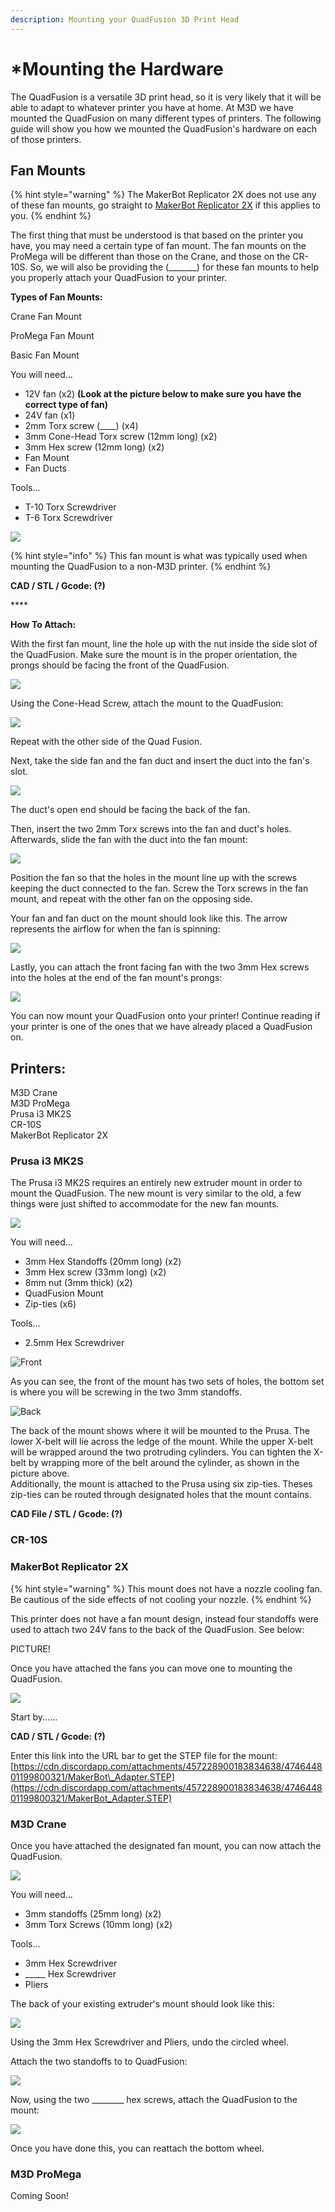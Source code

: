 ```yaml
---
description: Mounting your QuadFusion 3D Print Head
---
```


# \*Mounting the Hardware

The QuadFusion is a versatile 3D print head, so it is very likely that it will be able to adapt to whatever printer you have at home. At M3D we have mounted the QuadFusion on many different types of printers. The following guide will show you how we mounted the QuadFusion's hardware on each of those printers. 

## Fan Mounts

{% hint style="warning" %}
The MakerBot Replicator 2X does not use any of these fan mounts, go straight to [MakerBot Replicator 2X](network-setup.md#makerbot-replicator-2x) if this applies to you.
{% endhint %}

The first thing that must be understood is that based on the printer you have, you may need a certain type of fan mount. The fan mounts on the ProMega will be different than those on the Crane, and those on the CR-10S. So, we will also be providing the \(\_\_\_\_\_\_\_\) for these fan mounts to help you properly attach your QuadFusion to your printer.

**Types of Fan Mounts:**

Crane Fan Mount



ProMega Fan Mount



Basic Fan Mount

You will need...  
- 12V fan \(x2\) **\(Look at the picture below to make sure you have the correct type of fan\)**  
- 24V fan \(x1\)  
- 2mm Torx screw \(\_\_\_\_\) \(x4\)  
- 3mm Cone-Head Torx screw \(12mm long\) \(x2\)  
- 3mm Hex screw \(12mm long\) \(x2\)  
- Fan Mount  
- Fan Ducts 

Tools...  
- T-10 Torx Screwdriver  
- T-6 Torx Screwdriver

![](../.gitbook/assets/image%20%2836%29.png)

{% hint style="info" %}
This fan mount is what was typically used when mounting the QuadFusion to a non-M3D printer. 
{% endhint %}

**CAD / STL / Gcode: \(?\)**

\*\*\*\*

**How To Attach:**

With the first fan mount, line the hole up with the nut inside the side slot of the QuadFusion. Make sure the mount is in the proper orientation, the prongs should be facing the front of the QuadFusion.

![](../.gitbook/assets/image%20%2847%29.png)

Using the Cone-Head Screw, attach the mount to the QuadFusion:

![](../.gitbook/assets/image%20%2860%29.png)

Repeat with the other side of the Quad Fusion.

Next, take the side fan and the fan duct and insert the duct into the fan's slot. 

![](../.gitbook/assets/image%20%2826%29.png)

The duct's open end should be facing the back of the fan.  

Then, insert the two 2mm Torx screws into the fan and duct's holes. Afterwards, slide the fan with the duct into the fan mount:

![](../.gitbook/assets/image%20%2856%29.png)

Position the fan so that the holes in the mount line up with the screws keeping the duct connected to the fan. Screw the Torx screws in the fan mount, and repeat with the other fan on the opposing side. 

Your fan and fan duct on the mount should look like this. The arrow represents the airflow for when the fan is spinning:

![](../.gitbook/assets/image%20%284%29.png)

Lastly, you can attach the front facing fan with the two 3mm Hex screws into the holes at the end of the fan mount's prongs:



![](../.gitbook/assets/image%20%2821%29.png)

You can now mount your QuadFusion onto your printer! Continue reading if your printer is one of the ones that we have already placed a QuadFusion on.

## Printers:

M3D Crane  
M3D ProMega  
Prusa i3 MK2S  
CR-10S  
MakerBot Replicator 2X



### Prusa i3 MK2S

The Prusa i3 MK2S requires an entirely new extruder mount in order to mount the QuadFusion. The new mount is very similar to the old, a few things were just shifted to accommodate for the new fan mounts.

![](../.gitbook/assets/img_1390.jpg)

You will need...  
- 3mm Hex Standoffs \(20mm long\) \(x2\)  
- 3mm Hex screw \(33mm long\) \(x2\)  
- 8mm nut \(3mm thick\) \(x2\)  
- QuadFusion Mount  
- Zip-ties \(x6\)

Tools...  
- 2.5mm Hex Screwdriver

![Front](../.gitbook/assets/image%20%2857%29.png)

As you can see, the front of the mount has two sets of holes, the bottom set is where you will be screwing in the two 3mm standoffs.

![Back](../.gitbook/assets/image%20%2820%29.png)

The back of the mount shows where it will be mounted to the Prusa. The lower X-belt will lie across the ledge of the mount. While the upper X-belt will be wrapped around the two protruding cylinders. You can tighten the X-belt by wrapping more of the belt around the cylinder, as shown in the picture above.   
Additionally, the mount is attached to the Prusa using six zip-ties. Theses zip-ties can be routed through designated holes that the mount contains. 

**CAD File / STL / Gcode: \(?\)**



### CR-10S













### MakerBot Replicator 2X

{% hint style="warning" %}
This mount does not have a nozzle cooling fan. Be cautious of the side effects of not cooling your nozzle.
{% endhint %}

This printer does not have a fan mount design, instead four standoffs were used to attach two 24V fans to the back of the QuadFusion. See below:

PICTURE!

Once you have attached the fans you can move one to mounting the QuadFusion. 

![](../.gitbook/assets/image%20%2832%29.png)

Start by......



**CAD / STL / Gcode: \(?\)**

Enter this link into the URL bar to get the STEP file for the mount:  
[https://cdn.discordapp.com/attachments/457228900183834638/474644801199800321/MakerBot\_Adapter.STEP](https://cdn.discordapp.com/attachments/457228900183834638/474644801199800321/MakerBot_Adapter.STEP) 

### M3D Crane

Once you have attached the designated fan mount, you can now attach the QuadFusion. 

![](../.gitbook/assets/image%20%2848%29.png)

You will need...  
- 3mm standoffs \(25mm long\) \(x2\)  
- 3mm Torx Screws \(10mm long\) \(x2\)

Tools...  
- 3mm Hex Screwdriver  
- \_\_\_\_\_ Hex Screwdriver  
- Pliers

The back of your existing extruder's mount should look like this:

![](../.gitbook/assets/image%20%2846%29.png)

Using the 3mm Hex Screwdriver and Pliers, undo the circled wheel.

Attach the two standoffs to to QuadFusion:

![](../.gitbook/assets/image%20%2850%29.png)

Now, using the two \_\_\_\_\_\_\_\_ hex screws, attach the QuadFusion to the mount:

![](../.gitbook/assets/image%20%2833%29.png)

Once you have done this, you can reattach the bottom wheel.

### M3D ProMega

Coming Soon!

